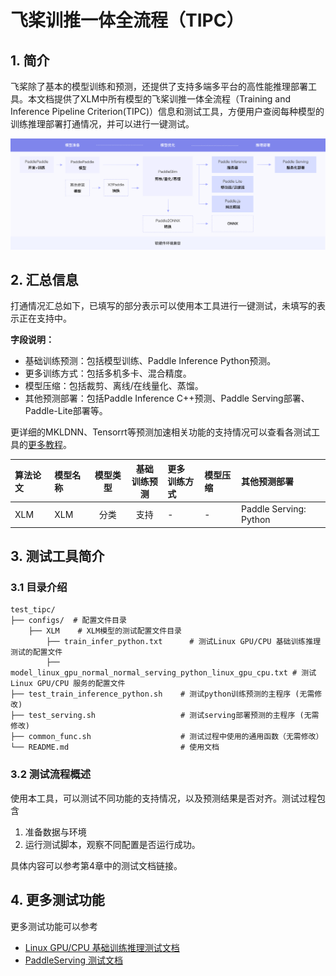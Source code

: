 
# 飞桨训推一体全流程（TIPC）

## 1. 简介

飞桨除了基本的模型训练和预测，还提供了支持多端多平台的高性能推理部署工具。本文档提供了XLM中所有模型的飞桨训推一体全流程（Training and Inference Pipeline Criterion(TIPC)）信息和测试工具，方便用户查阅每种模型的训练推理部署打通情况，并可以进行一键测试。

<div align="center">
    <img src="docs/tipc_guide.png" width="1000">
</div>

## 2. 汇总信息

打通情况汇总如下，已填写的部分表示可以使用本工具进行一键测试，未填写的表示正在支持中。

**字段说明：**
- 基础训练预测：包括模型训练、Paddle Inference Python预测。
- 更多训练方式：包括多机多卡、混合精度。
- 模型压缩：包括裁剪、离线/在线量化、蒸馏。
- 其他预测部署：包括Paddle Inference C++预测、Paddle Serving部署、Paddle-Lite部署等。

更详细的MKLDNN、Tensorrt等预测加速相关功能的支持情况可以查看各测试工具的[更多教程](#more)。

| 算法论文 | 模型名称 | 模型类型 | 基础<br>训练预测 | 更多<br>训练方式 | 模型压缩 |  其他预测部署  |
| :--- | :--- |  :----:  | :--------: |  :----  |   :----  |   :----  |
| XLM     | XLM | 分类  | 支持 | - | - | Paddle Serving: Python |

## 3. 测试工具简介

### 3.1 目录介绍

```shell
test_tipc/
├── configs/  # 配置文件目录
    ├── XLM    # XLM模型的测试配置文件目录
        ├── train_infer_python.txt      # 测试Linux GPU/CPU 基础训练推理测试的配置文件
        ├── model_linux_gpu_normal_normal_serving_python_linux_gpu_cpu.txt # 测试Linux GPU/CPU 服务的配置文件
├── test_train_inference_python.sh    # 测试python训练预测的主程序 (无需修改)
├── test_serving.sh                   # 测试serving部署预测的主程序 (无需修改)
├── common_func.sh                    # 测试过程中使用的通用函数（无需修改）
└── README.md                         # 使用文档
```

### 3.2 测试流程概述

使用本工具，可以测试不同功能的支持情况，以及预测结果是否对齐。测试过程包含

1. 准备数据与环境
2. 运行测试脚本，观察不同配置是否运行成功。

具体内容可以参考第4章中的测试文档链接。

<a name="more"></a>

## 4. 更多测试功能

更多测试功能可以参考

* [Linux GPU/CPU 基础训练推理测试文档](docs/test_train_inference_python.md)
* [PaddleServing 测试文档](docs/test_serving.md)

